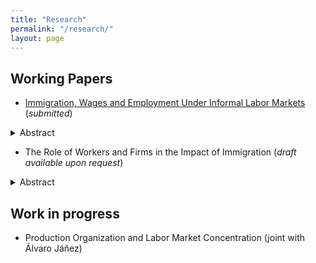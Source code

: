 ```yaml
---
title: "Research"
permalink: "/research/"
layout: page
---
```


## Working Papers
- [Immigration, Wages and Employment Under Informal Labor Markets](https://osf.io/preprints/socarxiv/acr4v/) (*submitted*)
<details><summary>Abstract</summary>
<p>
This paper studies the labor market impacts of Venezuelan immigrants in Colombia. Exploiting spatial variation in exposure, I find a negative effect on native wages driven by the informal sector (where immigrants are concentrated) and a reduction in native employment in the formal sector (where the minimum wage binds for many workers). To explain this asymmetry, I build a model in which firms substitute formal for informal labor in response to lower informal wages. Consistent with the model's predictions, I document that the increase in informality is driven by small firms that use both labor types in production.
</p>
</details>

- The Role of Workers and Firms in the Impact of Immigration (*draft available upon request*) 
<details><summary>Abstract</summary>
<p>
This paper studies the worker-level effects of a labor supply shock and determines the differential role of workers and firms in these effects. To do so, I exploit Venezuelans' uneven and massive arrival within Colombia (as of 2019, nearly 2 million Venezuelans lived in Colombia) and use administrative employer-employee data covering the universe of formal workers to follow natives' labor market outcomes over time. Overall, I find a reduction in worker-level employment that is concentrated at the bottom of the wage distribution (among self-employed and minimum wage earners). In contrast, I find a negative wage effect that is driven by workers from the upper part of the wage distribution who work in relatively small firms. To uncover the mechanisms behind these findings, I implement a machine learning method that shows that firm-specific pay premiums are more important in explaining the observed drop in employment and wages than other worker characteristics. These results support the influential role that firms play in determining the impact of immigration on workers' outcomes.
</p>
</details>

## Work in progress

- Production Organization and Labor Market Concentration (joint with Álvaro Jáñez)
